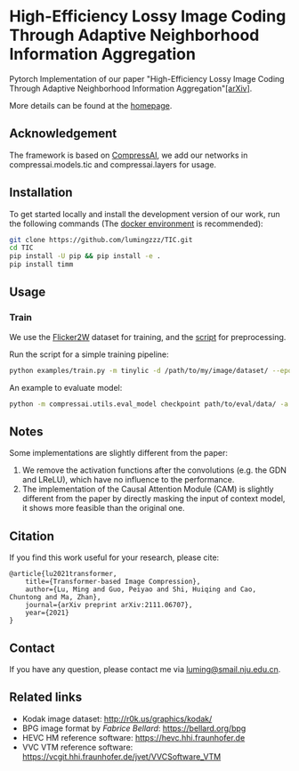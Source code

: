 # High-Efficiency Lossy Image Coding Through Adaptive Neighborhood Information Aggregation
Pytorch Implementation of our paper "High-Efficiency Lossy Image Coding Through Adaptive Neighborhood Information Aggregation"[[arXiv]](https://arxiv.org/abs/2204.11448).

More details can be found at the [homepage](https://njuvision.github.io/TinyLIC/). 

## Acknowledgement
The framework is based on [CompressAI](https://github.com/InterDigitalInc/CompressAI/), we add our networks in compressai.models.tic and compressai.layers for usage.

## Installation
To get started locally and install the development version of our work, run the following commands (The [docker environment](https://registry.hub.docker.com/layers/pytorch/pytorch/1.8.1-cuda11.1-cudnn8-devel/images/sha256-024af183411f136373a83f9a0e5d1a02fb11acb1b52fdcf4d73601912d0f09b1?context=explore) is recommended):
```bash
git clone https://github.com/lumingzzz/TIC.git
cd TIC
pip install -U pip && pip install -e .
pip install timm
```

## Usage

### Train
We use the [Flicker2W](https://github.com/liujiaheng/CompressionData) dataset for training, and the [script](https://github.com/xyq7/InvCompress/tree/main/codes/scripts) for preprocessing.

Run the script for a simple training pipeline:
```bash
python examples/train.py -m tinylic -d /path/to/my/image/dataset/ --epochs 400 -lr 1e-4 --batch-size 8 --cuda --save
```


<!-- ### Evaluation
A pre-trained model of Quality 3 (lambda = 0.0067) can be downloaded in [NJU Box](https://box.nju.edu.cn/f/63e702b5997c4572a2e6/?dl=1). Since the codes are reorgnized and retrained using the newest version (1.2.0) of [CompressAI](https://github.com/InterDigitalInc/CompressAI/), the performance (0.286/31.62) may be a little deviation from that in the paper (0.281/31.50). -->

An example to evaluate model:
```bash
python -m compressai.utils.eval_model checkpoint path/to/eval/data/ -a tic -p path/to/pretrained/model --cuda
```

## Notes
Some implementations are slightly different from the paper:
1. We remove the activation functions after the convolutions (e.g. the GDN and LReLU), which have no influence to the performance. 
2. The implementation of the Causal Attention Module (CAM) is slightly different from the paper by directly masking the
input of context model, it shows more feasible than the original one. 

## Citation
If you find this work useful for your research, please cite:

```
@article{lu2021transformer,
	title={Transformer-based Image Compression},
	author={Lu, Ming and Guo, Peiyao and Shi, Huiqing and Cao, Chuntong and Ma, Zhan},
	journal={arXiv preprint arXiv:2111.06707},
	year={2021}
}
```
## Contact
If you have any question, please contact me via luming@smail.nju.edu.cn.

## Related links
 * Kodak image dataset: http://r0k.us/graphics/kodak/
 * BPG image format by _Fabrice Bellard_: https://bellard.org/bpg
 * HEVC HM reference software: https://hevc.hhi.fraunhofer.de
 * VVC VTM reference software: https://vcgit.hhi.fraunhofer.de/jvet/VVCSoftware_VTM
